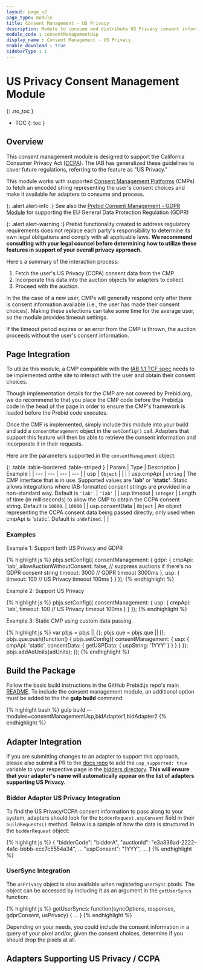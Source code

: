 ```yaml
---
layout: page_v2
page_type: module
title: Consent Management - US Privacy
description: Module to consume and distribute US Privacy consent information to bidder adapters
module_code : consentManagementUsp
display_name : Consent Management - US Privacy
enable_download : true
sidebarType : 1
---
```


# US Privacy Consent Management Module
{: .no_toc }

* TOC
{: toc }

## Overview

This consent management module is designed to support the California Consumer Privacy Act ([CCPA](https://www.iab.com/guidelines/ccpa-framework/)). The IAB has generalized these guidelines to cover future regulations, referring to the feature as "US Privacy."

This module works with supported [Consent Management Platforms](https://advertisingconsent.eu/cmp-list/) (CMPs) to fetch an encoded string representing the user's consent choices and make it available for adapters to consume and process.

{: .alert.alert-info :}
See also the [Prebid Consent Management - GDPR Module](/dev-docs/modules/consentManagement.html) for supporting the EU General Data Protection Regulation (GDPR)

{: .alert.alert-warning :}
Prebid functionality created to address regulatory requirements does not replace each party's responsibility to determine its own legal obligations and comply with all applicable laws.
**We recommend consulting with your legal counsel before determining how to utilize these features in support of your overall privacy approach.**

Here's a summary of the interaction process:

1. Fetch the user's US Privacy (CCPA) consent data from the CMP.
2. Incorporate this data into the auction objects for adapters to collect.
3. Proceed with the auction.

In the the case of a new user, CMPs will generally respond only after there is consent information available (i.e., the user has made their consent choices).
Making these selections can take some time for the average user, so the module provides timeout settings.

If the timeout period expires or an error from the CMP is thrown, the auction proceeds without the user's consent information.  

## Page Integration

To utilize this module, a CMP compatible with the [IAB 1.1 TCF spec](https://iabeurope.eu/tcf-v1/) needs to be implemented onthe site to interact with the user and obtain their consent choices.  

Though implementation details for the CMP are not covered by Prebid.org, we do recommend to that you place the CMP code before the Prebid.js code in the head of the page in order to ensure the CMP's framework is loaded before the Prebid code executes.

Once the CMP is implemented, simply include this module into your build and add a `consentManagement` object in the `setConfig()` call.  Adapters that support this feature will then be able to retrieve the consent information and incorporate it in their requests.

Here are the parameters supported in the `consentManagement` object:

{: .table .table-bordered .table-striped }
| Param | Type | Description | Example |
| --- | --- | --- | --- |
| usp | `Object` | | |
| usp.cmpApi | `string` | The CMP interface that is in use. Supported values are **'iab'** or **'static'**. Static allows integrations where IAB-formatted consent strings are provided in a non-standard way. Default is `'iab'`. | `'iab'` |
| usp.timeout | `integer` | Length of time (in milliseconds) to allow the CMP to obtain the CCPA consent string. Default is `10000`. | `10000` |
| usp.consentData | `Object` | An object representing the CCPA consent data being passed directly; only used when cmpApi is 'static'. Default is `undefined`. | |

### Examples

Example 1: Support both US Privacy and GDPR

{% highlight js %}
pbjs.setConfig({
       consentManagement: {
         gdpr: {
            cmpApi: 'iab',
            allowAuctionWithoutConsent: false, // suppress auctions if there's no GDPR consent string
            timeout: 3000  // GDPR timeout 3000ms
         },
         usp: {
            timeout: 100 // US Privacy timeout 100ms
         }
       }
});
{% endhighlight %}

Example 2: Support US Privacy

{% highlight js %}
pbjs.setConfig({
       consentManagement: {
         usp: {
            cmpApi: 'iab',
            timeout: 100 // US Privacy timeout 100ms
         }
       }
});
{% endhighlight %}

Example 3: Static CMP using custom data passing.

{% highlight js %}
     var pbjs = pbjs || {};
     pbjs.que = pbjs.que || [];
     pbjs.que.push(function() {
        pbjs.setConfig({
          consentManagement: {
            usp: {
              cmpApi: 'static',
              consentData: {
                getUSPData: {
                  uspString: '1YYY'
                }
              }
            }
          }
        });
        pbjs.addAdUnits(adUnits);
     });
{% endhighlight %}

## Build the Package

Follow the basic build instructions in the GitHub Prebid.js repo's main [README](https://github.com/prebid/Prebid.js/blob/master/README.md). To include the consent management module, an additional option must be added to the the **gulp build** command:

{% highlight bash %}
gulp build --modules=consentManagementUsp,bidAdapter1,bidAdapter2
{% endhighlight %}

## Adapter Integration

If you are submitting changes to an adapter to support this approach, please also submit a PR to the [docs repo](https://github.com/prebid/prebid.github.io) to add the `usp_supported: true` variable to your respective page in the [bidders directory](https://github.com/prebid/prebid.github.io/tree/master/dev-docs/bidders).  **This will ensure that your adapter's name will automatically appear on the list of adapters supporting US Privacy.**

### Bidder Adapter US Privacy Integration

To find the US Privacy/CCPA consent information to pass along to your system, adapters should look for the `bidderRequest.uspConsent` field in their `buildRequests()` method.
Below is a sample of how the data is structured in the `bidderRequest` object:

{% highlight js %}
{
  "bidderCode": "bidderA",
  "auctionId": "e3a336ad-2222-4a1c-bbbb-ecc7c5554a34",
  ...
  "uspConsent": "1YYY",
  ...
}
{% endhighlight %}

### UserSync Integration

The `usPrivacy` object is also available when registering `userSync` pixels.
The object can be accessed by including it as an argument in the `getUserSyncs` function:

{% highlight js %}
getUserSyncs: function(syncOptions, responses, gdprConsent, usPrivacy) {
...
}
{% endhighlight %}

Depending on your needs, you could include the consent information in a query of your pixel and/or, given the consent choices, determine if you should drop the pixels at all.

## Adapters Supporting US Privacy / CCPA

<script src="/assets/js/dynamicTable.js" type="text/javascript"></script>

<script type="text/javascript">
var adaptersSupportingUsp=[];
var idx_usp=0;
{% assign bidder_pages = site.pages | where: "layout", "bidder" %}
{% for item in bidder_pages %}
    {% if item.usp_supported == true %}
	adaptersSupportingUsp[idx_usp]={};
	adaptersSupportingUsp[idx_usp].href="/dev-docs/bidders.html#{{item.biddercode}}";
	adaptersSupportingUsp[idx_usp].text="{{item.title}}";
	idx_usp++;
    {% endif %}
{% endfor %}
</script>

<div id="adaptersTableUsp">
        <script>
           writeDynamicTable({div: "adaptersTableUsp", data: "adaptersSupportingUsp", sort: "rowFirst", striped: false} );
        </script>
</div>
